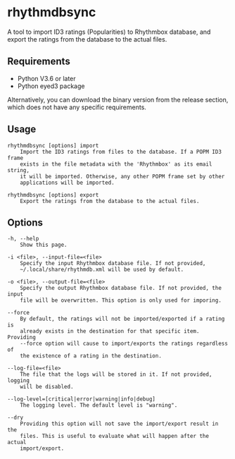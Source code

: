# rhythmdbsync

A tool to import ID3 ratings (Popularities) to Rhythmbox database, and export
the ratings from the database to the actual files.

## Requirements

* Python V3.6 or later
* Python eyed3 package

Alternatively, you can download the binary version from the release section, which does not have any specific requirements.
    
## Usage

    rhythmdbsync [options] import
        Import the ID3 ratings from files to the database. If a POPM ID3 frame
        exists in the file metadata with the 'Rhythmbox' as its email string,
        it will be imported. Otherwise, any other POPM frame set by other
        applications will be imported.
        
    rhythmdbsync [options] export
        Export the ratings from the database to the actual files.
    
## Options

    -h, --help
        Show this page.
        
    -i <file>, --input-file=<file>
        Specify the input Rhythmbox database file. If not provided,
        ~/.local/share/rhythmdb.xml will be used by default.
        
    -o <file>, --output-file=<file>
        Specify the output Rhythmbox database file. If not provided, the input
        file will be overwritten. This option is only used for imporing.
        
    --force
        By default, the ratings will not be imported/exported if a rating is
        already exists in the destination for that specific item. Providing
        --force option will cause to import/exports the ratings regardless of
        the existence of a rating in the destination.
        
    --log-file=<file>
        The file that the logs will be stored in it. If not provided, logging
        will be disabled.
        
    --log-level=[critical|error|warning|info|debug]
        The logging level. The default level is "warning".
        
    --dry
        Providing this option will not save the import/export result in the
        files. This is useful to evaluate what will happen after the actual
        import/export.
